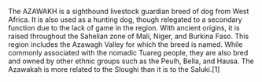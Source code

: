 The AZAWAKH is a sighthound livestock guardian breed of dog from West Africa. It is also used as a hunting dog, though relegated to a secondary function due to the lack of game in the region. With ancient origins, it is raised throughout the Sahelian zone of Mali, Niger, and Burkina Faso. This region includes the Azawagh Valley for which the breed is named. While commonly associated with the nomadic Tuareg people, they are also bred and owned by other ethnic groups such as the Peulh, Bella, and Hausa. The Azawakah is more related to the Sloughi than it is to the Saluki.[1]

